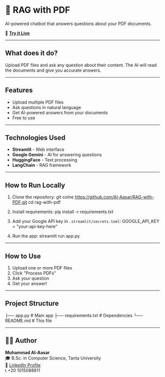 # 📄 RAG with PDF

AI-powered chatbot that answers questions about your PDF documents.

🚀 **[Try it Live](https://rag-with-pdf-document.streamlit.app/)**

---

## What does it do?

Upload PDF files and ask any question about their content. The AI will read the documents and give you accurate answers.

---

## Features

- Upload multiple PDF files
- Ask questions in natural language
- Get AI-powered answers from your documents
- Free to use

---

## Technologies Used

- **Streamlit** - Web interface
- **Google Gemini** - AI for answering questions
- **HuggingFace** - Text processing
- **LangChain** - RAG framework

---

## How to Run Locally

1. Clone the repository:
   git colne https://github.com/Al-Aasar/RAG-with-PDF.git
   cd rag-with-pdf

2. Install requirements:
   pip install -r requirements.txt

3. Add your Google API key in `.streamlit/secrets.toml`:
   GOOGLE_API_KEY = "your-api-key-here"

4. Run the app:
   streamlit run app.py


---

## How to Use

1. Upload one or more PDF files
2. Click "Process PDFs"
3. Ask your question
4. Get your answer!

---

## Project Structure

├── app.py # Main app
├── requirements.txt # Dependencies
└── README.md # This file

---

## 👨‍💻 Author

**Muhammad Al-Aasar**  
🎓 B.Sc. in Computer Science, Tanta University  
🔗 [LinkedIn Profile](https://www.linkedin.com/in/muhammad-al-aasar-455b78329)  
📞 +20 1015088811
